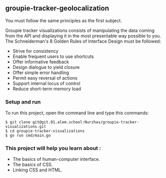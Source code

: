 ## groupie-tracker-geolocalization
You must follow the same principles as the first subject.



Groupie tracker visualizations consists of manipulating the data coming from the API and displaying it in the most presentable way possible to you. The Schneiderman's 8 Golden Rules of Interface Design must be followed:

- Strive for consistency
- Enable frequent users to use shortcuts
- Offer informative feedback
- Design dialogue to yield closure
- Offer simple error handling
- Permit easy reversal of actions
- Support internal locus of control
- Reduce short-term memory load


### Setup and run 
To run this project, open the command line and type this commands:
```
$ git clone git@git.01.alem.school:Nurzhas/groupie-tracker-visualizations.git
$ cd groupie-tracker-visualizations
$ go run cmd/main.go
```
### This project will help you learn about :

- The basics of human-computer interface.
- The basics of CSS.
- Linking CSS and HTML.

